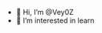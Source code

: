 - 👋 Hi, I’m @Vey0Z
- 👀 I’m interested in learn 


<!---
Vey0Z/Vey0Z is a ✨ special ✨ repository because its `README.md` (this file) appears on your GitHub profile.
You can click the Preview link to take a look at your changes.
--->

